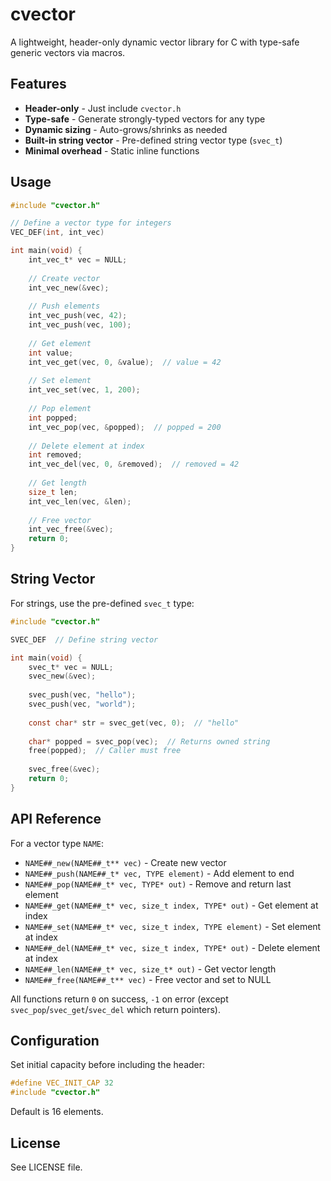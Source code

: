 # cvector

A lightweight, header-only dynamic vector library for C with type-safe generic vectors via macros.

## Features

- **Header-only** - Just include `cvector.h`
- **Type-safe** - Generate strongly-typed vectors for any type
- **Dynamic sizing** - Auto-grows/shrinks as needed
- **Built-in string vector** - Pre-defined string vector type (`svec_t`)
- **Minimal overhead** - Static inline functions

## Usage

```c
#include "cvector.h"

// Define a vector type for integers
VEC_DEF(int, int_vec)

int main(void) {
    int_vec_t* vec = NULL;
    
    // Create vector
    int_vec_new(&vec);
    
    // Push elements
    int_vec_push(vec, 42);
    int_vec_push(vec, 100);
    
    // Get element
    int value;
    int_vec_get(vec, 0, &value);  // value = 42
    
    // Set element
    int_vec_set(vec, 1, 200);
    
    // Pop element
    int popped;
    int_vec_pop(vec, &popped);  // popped = 200
    
    // Delete element at index
    int removed;
    int_vec_del(vec, 0, &removed);  // removed = 42
    
    // Get length
    size_t len;
    int_vec_len(vec, &len);
    
    // Free vector
    int_vec_free(&vec);
    return 0;
}
```

## String Vector

For strings, use the pre-defined `svec_t` type:

```c
#include "cvector.h"

SVEC_DEF  // Define string vector

int main(void) {
    svec_t* vec = NULL;
    svec_new(&vec);
    
    svec_push(vec, "hello");
    svec_push(vec, "world");
    
    const char* str = svec_get(vec, 0);  // "hello"
    
    char* popped = svec_pop(vec);  // Returns owned string
    free(popped);  // Caller must free
    
    svec_free(&vec);
    return 0;
}
```

## API Reference

For a vector type `NAME`:

- `NAME##_new(NAME##_t** vec)` - Create new vector
- `NAME##_push(NAME##_t* vec, TYPE element)` - Add element to end
- `NAME##_pop(NAME##_t* vec, TYPE* out)` - Remove and return last element
- `NAME##_get(NAME##_t* vec, size_t index, TYPE* out)` - Get element at index
- `NAME##_set(NAME##_t* vec, size_t index, TYPE element)` - Set element at index
- `NAME##_del(NAME##_t* vec, size_t index, TYPE* out)` - Delete element at index
- `NAME##_len(NAME##_t* vec, size_t* out)` - Get vector length
- `NAME##_free(NAME##_t** vec)` - Free vector and set to NULL

All functions return `0` on success, `-1` on error (except `svec_pop`/`svec_get`/`svec_del` which return pointers).

## Configuration

Set initial capacity before including the header:

```c
#define VEC_INIT_CAP 32
#include "cvector.h"
```

Default is 16 elements.

## License

See LICENSE file.
